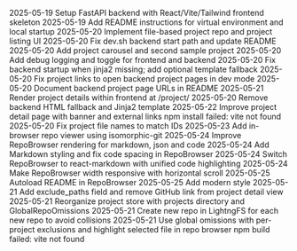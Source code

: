2025-05-19 Setup FastAPI backend with React/Vite/Tailwind frontend skeleton
2025-05-19 Add README instructions for virtual environment and local startup
2025-05-20 Implement file-based project repo and project listing UI
2025-05-20 Fix dev.sh backend start path and update README
2025-05-20 Add project carousel and second sample project
2025-05-20 Add debug logging and toggle for frontend and backend
2025-05-20 Fix backend startup when jinja2 missing; add optional template fallback
2025-05-20 Fix project links to open backend project pages in dev mode
2025-05-20 Document backend project page URLs in README
2025-05-21 Render project details within frontend at /project/<id>
2025-05-20 Remove backend HTML fallback and Jinja2 template
2025-05-22 Improve project detail page with banner and external links
  npm install failed: vite not found
2025-05-20 Fix project file names to match IDs
2025-05-23 Add in-browser repo viewer using isomorphic-git
2025-05-24 Improve RepoBrowser rendering for markdown, json and code
2025-05-24 Add Markdown styling and fix code spacing in RepoBrowser
2025-05-24 Switch RepoBrowser to react-markdown with unified code highlighting
2025-05-24 Make RepoBrowser width responsive with horizontal scroll
2025-05-25 Autoload README in RepoBrowser
2025-05-25 Add modern style
2025-05-21 Add exclude_paths field and remove GitHub link from project detail view
2025-05-21 Reorganize project store with projects directory and GlobalRepoOmissions
2025-05-21 Create new repo in LightngFS for each new repo to avoid collisions
2025-05-21 Use global omissions with per-project exclusions and highlight selected file in repo browser
  npm build failed: vite not found
